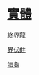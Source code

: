 # [實體](/zh_tw/loot_table/entities/README.md)

[終界龍](/zh_tw/loot_table/entities/ender_dragon.md)

[界伏蚌](/zh_tw/loot_table/entities/shulker.md)

[海龜](/zh_tw/loot_table/entities/turtle.md)

